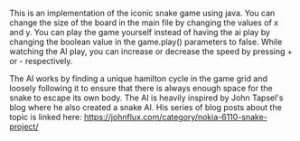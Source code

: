 This is an implementation of the iconic snake game using java.
You can change the size of the board in the main file by changing the values of x and y.
You can play the game yourself instead of having the ai play by changing the boolean value in the game.play() parameters to false.
While watching the AI play, you can increase or decrease the speed by pressing + or - respectively.

The AI works by finding a unique hamilton cycle in the game grid and loosely following it to ensure that there is always enough space for the snake to escape its own body. 
The AI is heavily inspired by John Tapsel's blog where he also created a snake AI. His series of blog posts about the topic is linked here: https://johnflux.com/category/nokia-6110-snake-project/
